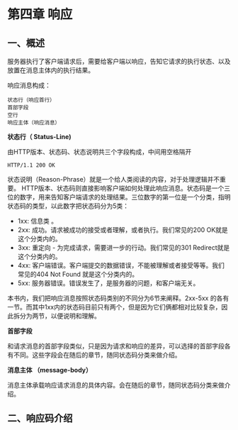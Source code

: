 # 第四章 响应

## 一、概述

服务器执行了客户端请求后，需要给客户端以响应，告知它请求的执行状态、以及放置在消息主体内的执行结果。

响应消息构成：

```
状态行（响应首行）
首部字段
空行
响应主体（响应消息）
```

**状态行（ Status-Line\)**

由HTTP版本、状态码、状态说明共三个字段构成，中间用空格隔开

```
HTTP/1.1 200 OK
```

状态说明（Reason-Phrase）就是一个给人类阅读的内容，对于处理逻辑并不重要。 HTTP版本、状态码则直接影响客户端如何处理此响应消息。状态码是一个三位的数字，用来告知客户端请求的处理结果。三位数字的第一位是一个分类，指明状态码的类型，以此数字把状态码分为5类：

* 1xx: 信息类 。
* 2xx: 成功。请求被成功的接受或者理解，或者执行。我们常见的200 OK就是这个分类内的。
* 3xx: 重定向 - 为完成请求，需要进一步的行动。我们常见的301 Redirect就是这个分类内的。
* 4xx: 客户端错误。客户端提交的数据错误，不能被理解或者接受等等。我们常见的404 Not Found 就是这个分类内的。
* 5xx: 服务器错误。错误发生了，是服务器的问题，和客户端无关。

本书内，我们把响应消息按照状态码类别的不同分为6节来阐释。2xx-5xx 的各有一节。而其中1xx内的状态码目前只有两个，但是因为它们俩都相对比较复杂，因此拆分为两节，以便说明和理解。

**首部字段**

和请求消息的首部字段类似，只是因为请求和响应的差异，可以选择的首部字段各有不同。这些字段会在随后的章节，随同状态码分类来做介绍。

**消息主体 （message-body）**

消息主体承载响应请求消息的具体内容。会在随后的章节，随同状态码分类来做介绍。

## 二、响应码介绍

## 






